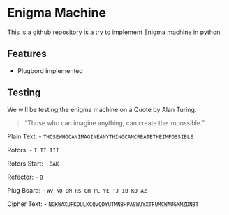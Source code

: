 # Enigma Machine

This is a github repository is a try to implement Enigma machine in python.

## Features
- Plugbord implemented

## Testing

We will be testing the enigma machine on a Quote by Alan Turing.

> “Those who can imagine anything, can create the impossible.”


Plain Text: - `THOSEWHOCANIMAGINEANYTHINGCANCREATETHEIMPOSSIBLE`

Rotors: - `I II III`

Rotors Start: - `BAK`

Refector: - `B`

Plug Board: - `WV NO DM RS GH PL YE TJ IB KQ AZ`

Cipher Text: - `NGKWAXUFKDULKCQVQDYUTMNBHPASWUYXTFUMCWAUGXMZDNBT`